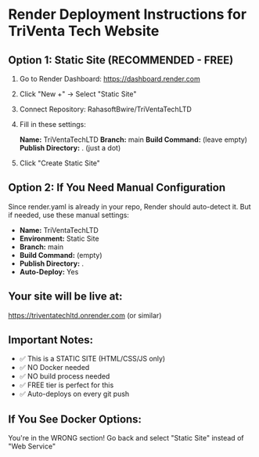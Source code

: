 # Render Deployment Instructions for TriVenta Tech Website

## Option 1: Static Site (RECOMMENDED - FREE)

1. Go to Render Dashboard: https://dashboard.render.com
2. Click "New +" → Select "Static Site"
3. Connect Repository: RahasoftBwire/TriVentaTechLTD
4. Fill in these settings:

   **Name:** TriVentaTechLTD
   **Branch:** main
   **Build Command:** (leave empty)
   **Publish Directory:** . (just a dot)
   
5. Click "Create Static Site"

## Option 2: If You Need Manual Configuration

Since render.yaml is already in your repo, Render should auto-detect it.
But if needed, use these manual settings:

- **Name:** TriVentaTechLTD
- **Environment:** Static Site
- **Branch:** main  
- **Build Command:** (empty)
- **Publish Directory:** .
- **Auto-Deploy:** Yes

## Your site will be live at:
https://triventatechltd.onrender.com (or similar)

## Important Notes:
- ✅ This is a STATIC SITE (HTML/CSS/JS only)
- ✅ NO Docker needed
- ✅ NO build process needed
- ✅ FREE tier is perfect for this
- ✅ Auto-deploys on every git push

## If You See Docker Options:
You're in the WRONG section! 
Go back and select "Static Site" instead of "Web Service"
